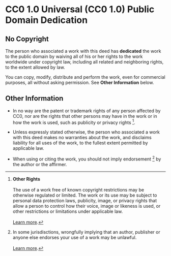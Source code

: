 # CC0 1.0 Universal (CC0 1.0) Public Domain Dedication

## No Copyright

The person who associated a work with this deed has **dedicated** the work to the public domain by waiving all of his or her rights to the work worldwide under copyright law, including all related and neighboring rights, to the extent allowed by law.

You can copy, modify, distribute and perform the work, even for commercial purposes, all without asking permission. See **Other Information** below.

## Other Information

- In no way are the patent or trademark rights of any person affected by CC0, nor are the rights that other persons may have in the work or in how the work is used, such as publicity or privacy rights [^publicity-or-privacy-rights].

- Unless expressly stated otherwise, the person who associated a work with this deed makes no warranties about the work, and disclaims liability for all uses of the work, to the fullest extent permitted by applicable law.

- When using or citing the work, you should not imply endorsement [^endorsement] by the author or the affirmer.

[^disclaimer]: The Commons Deed is not a legal instrument. It is simply a handy reference for understanding the CC0 Legal Code, a human-readable expression of some of its key terms. Think of it as the user-friendly interface to the CC0 Legal Code beneath. This Deed itself has no legal value, and its contents do not appear in CC0.<br/><br/>Creative Commons is not a law firm and does not provide legal services. Distributing, displaying, or linking to this Commons Deed does not create an attorney-client relationship.<br/><br/>Creative Commons has not verified the copyright status of any work to which CC0 has been applied. CC makes no warranties about any work or its copyright status in any jurisdiction, and disclaims all liability for all uses of any work.
[^publicity-or-privacy-rights]: **Other Rights**<br/><br/>The use of a work free of known copyright restrictions may be otherwise regulated or limited. The work or its use may be subject to personal data protection laws, publicity, image, or privacy rights that allow a person to control how their voice, image or likeness is used, or other restrictions or limitations under applicable law.<br/><br/>[Learn more](https://wiki.creativecommons.org/Frequently_Asked_Questions#When_are_publicity_rights_relevant.3F).
[^endorsement]: In some jurisdisctions, wrongfully implying that an author, publisher or anyone else endorses your use of a work may be unlawful.<br/><br/>[Learn more](https://wiki.creativecommons.org/Frequently_Asked_Questions#Do_I_need_to_be_aware_of_anything_else_when_providing_attribution_or_credit.3F).
